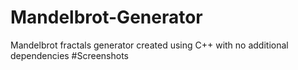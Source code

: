 # Mandelbrot-Generator
Mandelbrot fractals generator created using C++ with no additional dependencies
#Screenshots
[](image.bmp)
